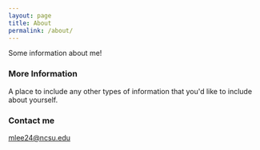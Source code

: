 ```yaml
---
layout: page
title: About
permalink: /about/
---
```


Some information about me!

### More Information

A place to include any other types of information that you'd like to include about yourself.

### Contact me

[mlee24@ncsu.edu](mailto:mlee24@ncsu.edu)
